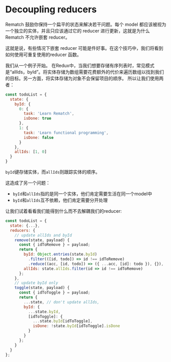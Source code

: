 # Decoupling reducers

Rematch 鼓励你保持一个扁平的状态来解决若干问题。每个 model 都应该被视为一个独立的实体，并且只应该通过它的 reducer 进行更新，这就是为什么 Rematch 不允许嵌套 reducer。

这就是说，有些情况下嵌套 reducer 可能是件好事。在这个技巧中，我们将看到如何使用可重复使用的reducer 函数。

我们从一个例子开始。 在Redux中，当我们想要存储有序列表时，常见模式是“allIds，byId”。将实体存储为数组需要花费额外的代价来遍历数组以找到我们的目标。另一方面，将实体存储为对象不会保留项目的顺序。 所以让我们使用两者：

```javascript
const todoList = {
  state: {
    byId: {
      0: {
        task: 'Learn Rematch',
        isDone: true
      },
      1: {
        task: 'Learn functional programming',
        isDone: false
      }
    },
    allIds: [1, 0]
  }
}
```

`byId`键存储实体，而`allIds`则跟踪实体的顺序。

这造成了另一个问题：

* `byId`和`allIds`指的是同一个实体，他们肯定需要生活在同一个model中
* `byId`和`allIds`互不依赖，他们肯定需要分开处理

让我们试着看看我们能得到什么而不去解耦我们的reducer:

```javascript
const todoList = {
  state: {...},
  reducers: {
    // update allIds and byId
    remove(state, payload) {
      const { idToRemove } = payload;
      return {
        byId: Object.entries(state.byId)
          .filter(([id, todo]) => id !== idToRemove)
          .reduce((acc, [id, todo]) => ({ ...acc, [id]: todo }), {}),
        allIds: state.allIds.filter(id => id !== idToRemove)
      };
    },
    // update byId only
    toggle(state, payload) {
      const { idToToggle } = payload;
      return {
        ...state, // don't update allIds,
        byId: {
          ...state.byId,
          [idToToggle]: {
            ...state.byId[idToToggle],
            isDone: !state.byId[idToToggle].isDone
          }
        }       
      };
    }
  }
};
```







